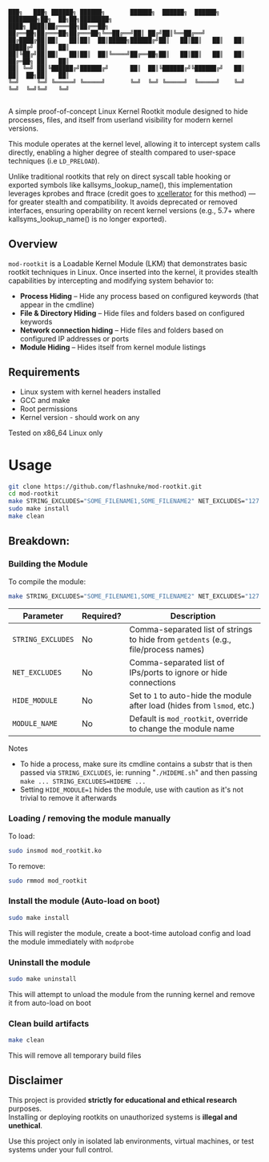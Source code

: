 ```
███╗   ███╗ ██████╗ ██████╗       ██████╗  ██████╗  ██████╗ ████████╗██╗  ██╗██╗████████╗
████╗ ████║██╔═══██╗██╔══██╗      ██╔══██╗██╔═══██╗██╔═══██╗╚══██╔══╝██║ ██╔╝██║╚══██╔══╝
██╔████╔██║██║   ██║██║  ██║█████╗██████╔╝██║   ██║██║   ██║   ██║   █████╔╝ ██║   ██║   
██║╚██╔╝██║██║   ██║██║  ██║╚════╝██╔══██╗██║   ██║██║   ██║   ██║   ██╔═██╗ ██║   ██║   
██║ ╚═╝ ██║╚██████╔╝██████╔╝      ██║  ██║╚██████╔╝╚██████╔╝   ██║   ██║  ██╗██║   ██║   
╚═╝     ╚═╝ ╚═════╝ ╚═════╝       ╚═╝  ╚═╝ ╚═════╝  ╚═════╝    ╚═╝   ╚═╝  ╚═╝╚═╝   ╚═╝   
                                                                                                                                               
```


A simple proof-of-concept Linux Kernel Rootkit module designed to hide processes, files, and itself from userland visibility for modern kernel versions.  

This module operates at the kernel level, allowing it to intercept system calls directly, enabling a higher degree of stealth compared to user-space techniques (i.e `LD_PRELOAD`).

Unlike traditional rootkits that rely on direct syscall table hooking or exported symbols like kallsyms_lookup_name(), this implementation leverages kprobes and ftrace (credit goes to [xcellerator](https://github.com/xcellerator/linux_kernel_hacking) for this method) — for greater stealth and compatibility. It avoids deprecated or removed interfaces, ensuring operability on recent kernel versions (e.g., 5.7+ where kallsyms_lookup_name() is no longer exported).

## Overview

`mod-rootkit` is a Loadable Kernel Module (LKM) that demonstrates basic rootkit techniques in Linux. Once inserted into the kernel, it provides stealth capabilities by intercepting and modifying system behavior to:

- **Process Hiding** – Hide any process based on configured keywords (that appear in the cmdline)
- **File & Directory Hiding** – Hide files and folders based on configured keywords
- **Network connection hiding** – Hide files and folders based on configured IP addresses or ports
- **Module Hiding** – Hides itself from kernel module listings

## Requirements

- Linux system with kernel headers installed
- GCC and make
- Root permissions
- Kernel version - should work on any

Tested on x86_64 Linux only


# Usage
```bash
git clone https://github.com/flashnuke/mod-rootkit.git
cd mod-rootkit
make STRING_EXCLUDES="SOME_FILENAME1,SOME_FILENAME2" NET_EXCLUDES="127.0.0.1,2222" HIDE_MODULE=0
sudo make install
make clean
```

## Breakdown:

### Building the Module
To compile the module:
```bash
make STRING_EXCLUDES="SOME_FILENAME1,SOME_FILENAME2" NET_EXCLUDES="127.0.0.1,2222" HIDE_MODULE=0
```

| Parameter        | Required? | Description                                                                 |
|------------------|-----------|-----------------------------------------------------------------------------|
| `STRING_EXCLUDES`| No        | Comma-separated list of strings to hide from `getdents` (e.g., file/process names) |
| `NET_EXCLUDES`   | No        | Comma-separated list of IPs/ports to ignore or hide connections                   |
| `HIDE_MODULE`    | No        | Set to `1` to auto-hide the module after load (hides from `lsmod`, etc.)  |
| `MODULE_NAME`    | No        | Default is `mod_rootkit`, override to change the module name                |

Notes
* To hide a process, make sure its cmdline contains a substr that is then passed via `STRING_EXCLUDES`, ie: running "`./HIDEME.sh`" and then passing `make ... STRING_EXCLUDES=HIDEME ...`
* Setting `HIDE_MODULE=1` hides the module, use with caution as it's not trivial to remove it afterwards

### Loading / removing the module manually
To load:
```bash
sudo insmod mod_rootkit.ko
```

To remove:
```bash
sudo rmmod mod_rootkit
```

### Install the module (Auto-load on boot)
```bash
sudo make install
```
This will register the module, create a boot-time autoload config and load the module immediately with `modprobe`

### Uninstall the module
```bash
sudo make uninstall
```
This will attempt to unload the module from the running kernel and remove it from auto-load on boot

### Clean build artifacts
```bash
make clean
```
This will remove all temporary build files

## Disclaimer

This project is provided **strictly for educational and ethical research** purposes.  
Installing or deploying rootkits on unauthorized systems is **illegal and unethical**.

Use this project only in isolated lab environments, virtual machines, or test systems under your full control.


